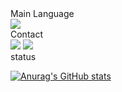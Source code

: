 <div text>Main Language</div>
<img src="https://img.shields.io/badge/Python-3766AB?style=flat-square&logo=Python&logoColor=yellow"/>

<div>Contact</div>
<a href="mailto:numpy.ai@gmail.com"><img src="https://img.shields.io/badge/numpy.ai@gmail.com-EA4335?style=flat-square&logo=Gmail&logoColor=white"/></a>
<a href="https://twitter.com/numpy_ai"><img src="https://img.shields.io/badge/@numpy.ai-1DA1F2?style=flat-square&logo=Twitter&logoColor=white"/></a>&nbsp
<br>

<div>status</div>

[![Anurag's GitHub stats](https://github-readme-stats.vercel.app/api?username=numpy-ai&theme=dark&show_icons=true)](https://github.com/anuraghazra/github-readme-stats)
